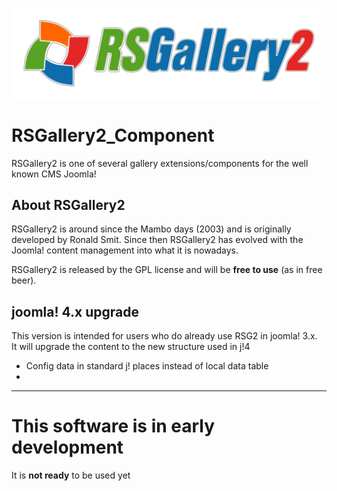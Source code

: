 ![RSGallery logo with text](https://github.com/RSGallery2/RSGallery2_Project/blob/master/RSGallery2_Logo/RSG2_logoText.svg) 

# RSGallery2_Component
RSGallery2 is one of several gallery extensions/components for the well known CMS Joomla!

## About RSGallery2
RSGallery2 is around since the Mambo days (2003) and is originally developed by Ronald Smit. Since then RSGallery2 has evolved with the Joomla! content management into what it is nowadays.

RSGallery2 is released by the GPL license and will be **free to use** (as in free beer).

## **joomla! 4.x upgrade**

This version is intended for users who do already use RSG2 in joomla! 3.x.<br>
It will upgrade the content to the new structure used in j!4 

* Config data in standard j! places instead of local data table
* 

---

# **This software is in early development**

It is **not ready** to be used yet




